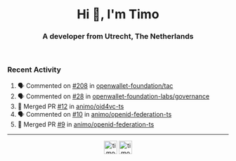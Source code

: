 <h1 align="center">Hi 👋, I'm Timo</h1>
<h3 align="center">A developer from Utrecht, The Netherlands</h3>
<br/>
<!-- https://github.com/rahuldkjain/github-profile-readme-generator --!>

<!--  <p align="left"><img src="https://github-readme-stats.vercel.app/api?username=timoglastra&show_icons=true&count_private=true&" alt="timoglastra" /></p> --!>

<!--
Github language stats
<p align="left"><img src="https://github-readme-stats.vercel.app/api/top-langs/?username=timoglastra&layout=compact" alt="timoglastra" /><p>
-->

<!-- Codestats language stats -->
<!-- <p align="left"><img src="https://codestats-readme.vercel.app/api/top-langs/?username=timoglastra&layout=compact&language_count=12" alt="timoglastra" /><p>    --!>
  
<h3>Recent Activity</h3>

<!--START_SECTION:activity-->
1. 🗣 Commented on [#208](https://github.com/openwallet-foundation/tac/issues/208#issuecomment-2580535862) in [openwallet-foundation/tac](https://github.com/openwallet-foundation/tac)
2. 🗣 Commented on [#28](https://github.com/openwallet-foundation-labs/governance/pull/28#issuecomment-2580534420) in [openwallet-foundation-labs/governance](https://github.com/openwallet-foundation-labs/governance)
3. 🎉 Merged PR [#12](https://github.com/animo/oid4vc-ts/pull/12) in [animo/oid4vc-ts](https://github.com/animo/oid4vc-ts)
4. 🗣 Commented on [#10](https://github.com/animo/openid-federation-ts/pull/10#issuecomment-2580052708) in [animo/openid-federation-ts](https://github.com/animo/openid-federation-ts)
5. 🎉 Merged PR [#9](https://github.com/animo/openid-federation-ts/pull/9) in [animo/openid-federation-ts](https://github.com/animo/openid-federation-ts)
<!--END_SECTION:activity-->

---

<p align="center">
<a href="https://twitter.com/timoglastra" target="blank"><img align="center" src="https://cdn.jsdelivr.net/npm/simple-icons@3.0.1/icons/twitter.svg" alt="timoglastra" height="30" width="30" /></a>
<a href="https://linkedin.com/in/timoglastra" target="blank"><img align="center" src="https://cdn.jsdelivr.net/npm/simple-icons@3.0.1/icons/linkedin.svg" alt="timoglastra" height="30" width="30" /></a>
</p>



